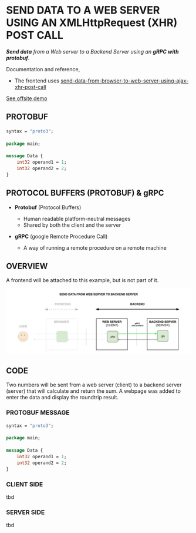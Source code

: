 # SEND DATA TO A WEB SERVER USING AN XMLHttpRequest (XHR) POST CALL

_**Send data**
from a Web server
to a Backend Server
using an **gRPC with protobuf**._

Documentation and reference,

* The frontend uses
  [send-data-from-browser-to-web-server-using-ajax-xhr-post-call](https://github.com/JeffDeCola/my-frontend-and-backend-api-examples/tree/main/my-frontend-and-backend-api-examples/browser-as-a-client/send-data-from-browser-to-web-server-using-ajax-xhr-post-call)

[See offsite demo](http://www.jeffdecola.com/my-frontend-and-backend-api-examples/index.php?page=send-data-from-web-server-to-backend-server-using-grpc-with-protobuf)

## PROTOBUF

```protobuf
syntax = "proto3";

package main;

message Data {
    int32 operand1 = 1;
    int32 operand2 = 2;
}
```

## PROTOCOL BUFFERS (PROTOBUF) & gRPC

* **Protobuf** (Protocol Buffers)
  * Human readable platform-neutral messages
  * Shared by both the client and the server

* **gRPC** (google Remote Procedure Call)
  * A way of running a remote procedure on a remote machine

## OVERVIEW

A frontend will be attached to this example, but is not part of it.

![IMAGE - send-data-from-web-server-to-backend-server-using-grpc-with-protobuf - IMAGE](../../../docs/pics/send-data-from-web-server-to-backend-server-using-grpc-with-protobuf.jpg)

## CODE

Two numbers will be
sent from a web server (client)
to a backend server (server)
that will calculate
and return the sum.
A webpage was added to
enter the data and
display the roundtrip result.

### PROTOBUF MESSAGE

```protobuf
syntax = "proto3";

package main;

message Data {
    int32 operand1 = 1;
    int32 operand2 = 2;
}
```

### CLIENT SIDE

tbd

### SERVER SIDE

tbd
